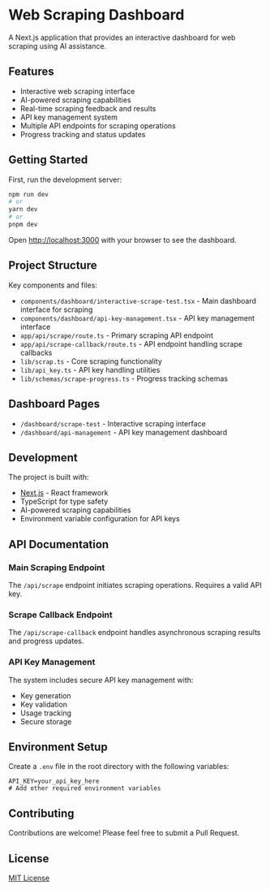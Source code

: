 # Web Scraping Dashboard

A Next.js application that provides an interactive dashboard for web scraping using AI assistance.

## Features

- Interactive web scraping interface
- AI-powered scraping capabilities
- Real-time scraping feedback and results
- API key management system
- Multiple API endpoints for scraping operations
- Progress tracking and status updates

## Getting Started

First, run the development server:

```bash
npm run dev
# or
yarn dev
# or
pnpm dev
```

Open [http://localhost:3000](http://localhost:3000) with your browser to see the dashboard.

## Project Structure

Key components and files:

- `components/dashboard/interactive-scrape-test.tsx` - Main dashboard interface for scraping
- `components/dashboard/api-key-management.tsx` - API key management interface
- `app/api/scrape/route.ts` - Primary scraping API endpoint
- `app/api/scrape-callback/route.ts` - API endpoint handling scrape callbacks
- `lib/scrap.ts` - Core scraping functionality
- `lib/api_key.ts` - API key handling utilities
- `lib/schemas/scrape-progress.ts` - Progress tracking schemas

## Dashboard Pages

- `/dashboard/scrape-test` - Interactive scraping interface
- `/dashboard/api-management` - API key management dashboard

## Development

The project is built with:

- [Next.js](https://nextjs.org) - React framework
- TypeScript for type safety
- AI-powered scraping capabilities
- Environment variable configuration for API keys

## API Documentation

### Main Scraping Endpoint

The `/api/scrape` endpoint initiates scraping operations. Requires a valid API key.

### Scrape Callback Endpoint

The `/api/scrape-callback` endpoint handles asynchronous scraping results and progress updates.

### API Key Management

The system includes secure API key management with:

- Key generation
- Key validation
- Usage tracking
- Secure storage

## Environment Setup

Create a `.env` file in the root directory with the following variables:

```
API_KEY=your_api_key_here
# Add other required environment variables
```

## Contributing

Contributions are welcome! Please feel free to submit a Pull Request.

## License

[MIT License](LICENSE)
